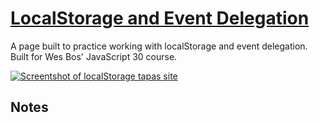 # [LocalStorage and Event Delegation](https://gk-hynes.github.io/localstorage/)

A page built to practice working with localStorage and event delegation. Built for Wes Bos' JavaScript 30 course.

[![Screentshot of localStorage tapas site](https://res.cloudinary.com/gerhynes/image/upload/v1516213829/Screenshot-2018-1-17_LocalStorage_jnj6in.jpg)](https://gk-hynes.github.io/localstorage/)

## Notes
